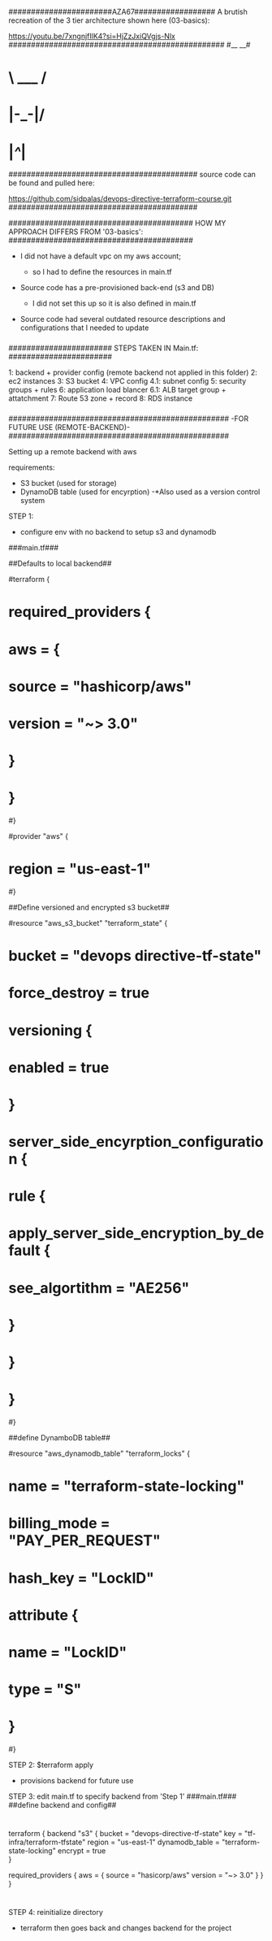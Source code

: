 #######################AZA67##################
A brutish recreation of the 3 tier architecture shown here (03-basics):

https://youtu.be/7xngnjfIlK4?si=HjZzJxiQVgjs-Nlx
################################################
#__         __# 
#  \  ___  /  #
#   \|-_-|/   #
#    |_^_|    #
##########################################
source code can be found and pulled here:

https://github.com/sidpalas/devops-directive-terraform-course.git
##########################################

#########################################
HOW MY APPROACH DIFFERS FROM '03-basics':
#########################################

- I did not have a default vpc on my aws account;
    + so I had to define the resources in main.tf

- Source code has a pre-provisioned back-end (s3 and DB)
    + I did not set this up so it is also defined in main.tf

- Source code had several outdated resource descriptions and configurations that I needed to update
###

#######################
STEPS TAKEN IN Main.tf:
#######################

1: backend + provider config (remote backend not applied in this folder)
2: ec2 instances
3: S3 bucket
4: VPC config
    4.1: subnet config
5: security groups + rules
6: application load blancer 
    6.1: ALB target group + attatchment
7: Route 53 zone + record
8: RDS instance     
###

#################################################
        -FOR FUTURE USE (REMOTE-BACKEND)-
#################################################

Setting up a remote backend with aws

requirements:
- S3 bucket (used for storage)
- DynamoDB table (used for encyrption)
    -*Also used as a version control system

STEP 1: 
- configure env with no backend to setup s3 and dynamodb

###main.tf###

##Defaults to local backend##

#terraform {
#    required_providers {
#        aws = {
#            source = "hashicorp/aws"
#            version = "~> 3.0"
#        }
#    }
#}

#provider "aws" {
#    region = "us-east-1"
#}

##Define versioned and encrypted s3 bucket##

#resource "aws_s3_bucket" "terraform_state" {
#    bucket      = "devops directive-tf-state"
#    force_destroy = true
#    versioning {
#        enabled = true
#    }
#
#    server_side_encyrption_configuration {
#        rule {
    
#    apply_server_side_encryption_by_default {
#                see_algortithm = "AE256"
#            }
#        }
#    }
#}

##define DynamboDB table##

#resource "aws_dynamodb_table" "terraform_locks" {
#  name          = "terraform-state-locking"
#  billing_mode  = "PAY_PER_REQUEST"
#  hash_key      = "LockID"
#  attribute {
#    name = "LockID"
#    type = "S"
#  }
#}


STEP 2: $terraform apply 
- provisions backend for future use

STEP 3: edit main.tf to specify backend from 'Step 1'
###main.tf###
##define backend and config##
#
terraform {
  backend "s3" {
    bucket          = "devops-directive-tf-state"
    key             = "tf-infra/terraform-tfstate"
    region          = "us-east-1"
    dynamodb_table  = "terraform-state-locking"
    encrypt         = true      
  }

  required_providers {
    aws = {
        source = "hasicorp/aws"
        version = "~> 3.0"
    }
  }
}
#
STEP 4: reinitialize directory
- terraform then goes back and changes backend for the project